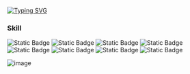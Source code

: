 [![Typing SVG](https://readme-typing-svg.demolab.com?font=Fira+Code&pause=1000&color=4700F7&random=false&width=435&lines=Hello+Lain;%E6%97%A0%E8%AE%BA%E5%9C%A8%E5%93%AA%EF%BC%8C%E4%BA%BA%E4%B8%8E%E4%BA%BA%E9%83%BD%E5%BD%BC%E6%AD%A4%E7%9B%B8%E8%BF%9E)](https://git.io/typing-svg)

### Skill
<img alt="Static Badge" src="https://img.shields.io/badge/JAVA-orange"> <img alt="Static Badge" src="https://img.shields.io/badge/Python-green">
<img alt="Static Badge" src="https://img.shields.io/badge/C%23-Purple">
<img alt="Static Badge" src="https://img.shields.io/badge/HTML-blue">
<img alt="Static Badge" src="https://img.shields.io/badge/CSS-blue">
<img alt="Static Badge" src="https://img.shields.io/badge/JavaScript-red">
<img alt="Static Badge" src="https://img.shields.io/badge/jQuery-yellow">
<img alt="Static Badge" src="https://img.shields.io/badge/MySQL-purple">




![image](https://github.com/Blackcat-love/Blackcat-love/blob/main/static/images/serial-experiments-lain-disappear.gif)








